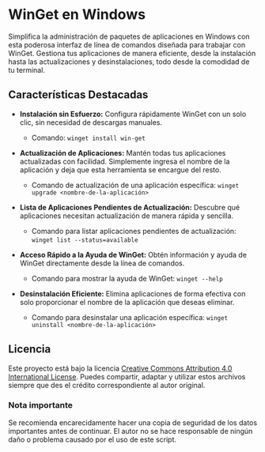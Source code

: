 # WinGet en Windows

Simplifica la administración de paquetes de aplicaciones en Windows con esta poderosa interfaz de línea de comandos diseñada para trabajar con WinGet. Gestiona tus aplicaciones de manera eficiente, desde la instalación hasta las actualizaciones y desinstalaciones, todo desde la comodidad de tu terminal.

## Características Destacadas

- **Instalación sin Esfuerzo:** Configura rápidamente WinGet con un solo clic, sin necesidad de descargas manuales.
  - Comando: `winget install win-get`

- **Actualización de Aplicaciones:** Mantén todas tus aplicaciones actualizadas con facilidad. Simplemente ingresa el nombre de la aplicación y deja que esta herramienta se encargue del resto.
  - Comando de actualización de una aplicación específica: `winget upgrade <nombre-de-la-aplicación>`

- **Lista de Aplicaciones Pendientes de Actualización:** Descubre qué aplicaciones necesitan actualización de manera rápida y sencilla.
  - Comando para listar aplicaciones pendientes de actualización: `winget list --status=available`

- **Acceso Rápido a la Ayuda de WinGet:** Obtén información y ayuda de WinGet directamente desde la línea de comandos.
  - Comando para mostrar la ayuda de WinGet: `winget --help`

- **Desinstalación Eficiente:** Elimina aplicaciones de forma efectiva con solo proporcionar el nombre de la aplicación que deseas eliminar.
  - Comando para desinstalar una aplicación específica: `winget uninstall <nombre-de-la-aplicación>`

## Licencia

Este proyecto está bajo la licencia [Creative Commons Attribution 4.0 International License](https://creativecommons.org/licenses/by/4.0/). Puedes compartir, adaptar y utilizar estos archivos siempre que des el crédito correspondiente al autor original.

### Nota importante
Se recomienda encarecidamente hacer una copia de seguridad de los datos importantes antes de continuar. El autor no se hace responsable de ningún daño o problema causado por el uso de este script.
